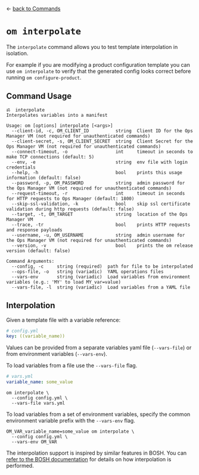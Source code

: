 &larr; [back to Commands](../README.md)

# `om interpolate`

The `interpolate` command allows you to test template interpolation in
isolation.

For example if you are modifying a product configuration template you can use
`om interpolate` to verify that the generated config looks correct before
running `om configure-product`.

## Command Usage
```
ॐ  interpolate
Interpolates variables into a manifest

Usage: om [options] interpolate [<args>]
  --client-id, -c, OM_CLIENT_ID          string  Client ID for the Ops Manager VM (not required for unauthenticated commands)
  --client-secret, -s, OM_CLIENT_SECRET  string  Client Secret for the Ops Manager VM (not required for unauthenticated commands)
  --connect-timeout, -o                  int     timeout in seconds to make TCP connections (default: 5)
  --env, -e                              string  env file with login credentials
  --help, -h                             bool    prints this usage information (default: false)
  --password, -p, OM_PASSWORD            string  admin password for the Ops Manager VM (not required for unauthenticated commands)
  --request-timeout, -r                  int     timeout in seconds for HTTP requests to Ops Manager (default: 1800)
  --skip-ssl-validation, -k              bool    skip ssl certificate validation during http requests (default: false)
  --target, -t, OM_TARGET                string  location of the Ops Manager VM
  --trace, -tr                           bool    prints HTTP requests and response payloads
  --username, -u, OM_USERNAME            string  admin username for the Ops Manager VM (not required for unauthenticated commands)
  --version, -v                          bool    prints the om release version (default: false)

Command Arguments:
  --config, -c     string (required)  path for file to be interpolated
  --ops-file, -o   string (variadic)  YAML operations files
  --vars-env       string (variadic)  Load variables from environment variables (e.g.: 'MY' to load MY_var=value)
  --vars-file, -l  string (variadic)  Load variables from a YAML file
```

## Interpolation

Given a template file with a variable reference:

```yaml
# config.yml
key: ((variable_name))
```

Values can be provided from a separate variables yaml file (`--vars-file`) or from environment variables (`--vars-env`).

To load variables from a file use the `--vars-file` flag.

```yaml
# vars.yml
variable_name: some_value
```

```
om interpolate \
  --config config.yml \
  --vars-file vars.yml
```

To load variables from a set of environment variables, specify the common
environment variable prefix with the `--vars-env` flag.

```
OM_VAR_variable_name=some_value om interpolate \
  --config config.yml \
  --vars-env OM_VAR
```

The interpolation support is inspired by similar features in BOSH. You can
[refer to the BOSH documentation](https://bosh.io/docs/cli-int/) for details on how interpolation
is performed.
